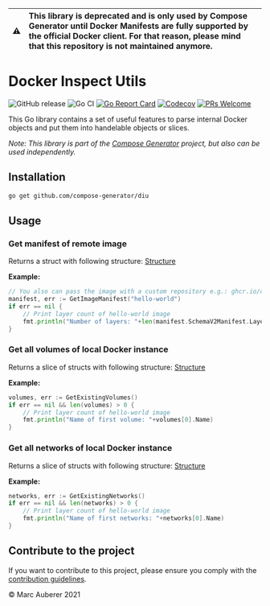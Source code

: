 |:warning: | This library is deprecated and is only used by Compose Generator until Docker Manifests are fully supported by the official Docker client. For that reason, please mind that this repository is not maintained anymore. |
|----------|:-------------------------------|

# Docker Inspect Utils
![GitHub release](https://img.shields.io/github/v/release/compose-generator/diu?include_prereleases)
![Go CI](https://github.com/compose-generator/diu/workflows/Go%20CI/badge.svg)
[![Go Report Card](https://goreportcard.com/badge/github.com/compose-generator/diu)](https://goreportcard.com/report/github.com/compose-generator/diu)
[![Codecov](https://codecov.io/gh/compose-generator/diu/branch/main/graph/badge.svg?token=0EoAPqmDCv)](https://codecov.io/gh/compose-generator/diu)
[![PRs Welcome](https://img.shields.io/badge/PRs-welcome-brightgreen.svg?style=flat-square)](http://makeapullrequest.com)

This Go library contains a set of useful features to parse internal Docker objects and put them into handelable objects or slices.

*Note: This library is part of the [Compose Generator](https://github.com/compose-generator/compose-generator) project, but also can be used independently.*

## Installation
```sh
go get github.com/compose-generator/diu
```

## Usage
### Get manifest of remote image
Returns a struct with following structure: [Structure](model/manifest.go)

**Example:**
```go
// You also can pass the image with a custom repository e.g.: ghcr.io/compose-generator/compose-generator
manifest, err := GetImageManifest("hello-world")
if err == nil {
    // Print layer count of hello-world image
    fmt.println("Number of layers: "+len(manifest.SchemaV2Manifest.Layers))
}
```

### Get all volumes of local Docker instance
Returns a slice of structs with following structure: [Structure](model/volume.go)

**Example:**
```go
volumes, err := GetExistingVolumes()
if err == nil && len(volumes) > 0 {
    // Print layer count of hello-world image
    fmt.println("Name of first volume: "+volumes[0].Name)
}
```

### Get all networks of local Docker instance
Returns a slice of structs with following structure: [Structure](model/network.go)

**Example:**
```go
networks, err := GetExistingNetworks()
if err == nil && len(networks) > 0 {
    // Print layer count of hello-world image
    fmt.println("Name of first networks: "+networks[0].Name)
}
```

## Contribute to the project
If you want to contribute to this project, please ensure you comply with the [contribution guidelines](CONTRIBUTING.md).

© Marc Auberer 2021
